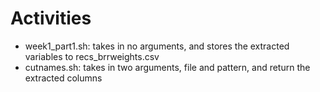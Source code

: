 # Activities  
* week1_part1.sh: takes in no arguments, and stores the extracted variables to recs_brrweights.csv  
* cutnames.sh: takes in two arguments, file and pattern, and return the extracted columns
